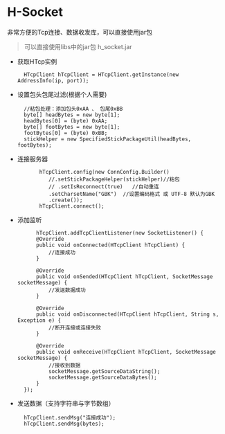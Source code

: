 # H-Socket
非常方便的Tcp连接、数据收发库，可以直接使用jar包



> 可以直接使用libs中的jar包  h_socket.jar


* 获取HTcp实例

		HTcpClient hTcpClient = HTcpClient.getInstance(new AddressInfo(ip, port));
		
* 设置包头包尾过滤(根据个人需要)

        //粘包处理：添加包头0xAA 、 包尾0xBB
        byte[] headBytes = new byte[1];
        headBytes[0] = (byte) 0xAA;
        byte[] footBytes = new byte[1];
        footBytes[0] = (byte) 0xBB;
        stickHelper = new SpecifiedStickPackageUtil(headBytes, footBytes);

* 连接服务器

             hTcpClient.config(new ConnConfig.Builder()
                //.setStickPackageHelper(stickHelper)//粘包
                // .setIsReconnect(true)   //自动重连
                .setCharsetName("GBK")  //设置编码格式 或 UTF-8 默认为GBK
                .create());
        	 hTcpClient.connect();


* 添加监听

            hTcpClient.addTcpClientListener(new SocketListener() {
            @Override
            public void onConnected(HTcpClient hTcpClient) {
                //连接成功
            }

            @Override
            public void onSended(HTcpClient hTcpClient, SocketMessage socketMessage) {
                //发送数据成功
            }

            @Override
            public void onDisconnected(HTcpClient hTcpClient, String s, Exception e) {
                //断开连接或连接失败
            }

            @Override
            public void onReceive(HTcpClient hTcpClient, SocketMessage socketMessage) {
                //接收到数据
				socketMessage.getSourceDataString();
				socketMessage.getSourceDataBytes();
            }
        });


* 发送数据（支持字符串与字节数组）

     	hTcpClient.sendMsg("连接成功");
	 	hTcpClient.sendMsg(bytes);



     
		
